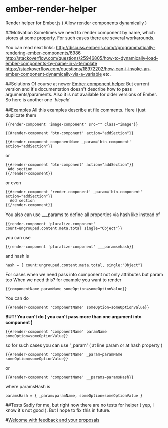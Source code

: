 # ember-render-helper
Render helper for Ember.js ( Allow render components dynamically )

##Motivation
Sometimes we need to render component by name, which stores at some property. For such cases there are several workarounds. 

You can read next links:
http://discuss.emberjs.com/t/programmatically-rendering-ember-components/6986
http://stackoverflow.com/questions/25946805/how-to-dynamically-load-ember-components-by-name-in-a-template
https://stackoverflow.com/questions/18972202/how-can-i-invoke-an-ember-component-dynamically-via-a-variable
etc.

##Solutions
Of course at newer [Ember component helper](http://emberjs.com/blog/2015/03/27/ember-1-11-0-released.html#toc_component-helper)
But current version and it's documentation doesn't describe how to pass arguments/paraments. Also it is not available for older versions of Ember. So here is another one '*bicycle*'

##Examples 
All this examples describe at file comments. Here i just duplicate them 

    {{render-component 'image-component' src="" class="image"}}

    {{#render-component 'btn-component' action="addSection"}}
    
    {{#render-component componentName _param='btn-component' action="addSection"}}

 or

    {{#render-component 'btn-component' action="addSection"}}
     Add section
    {{/render-component}}

 or even

    {{#render-component 'render-component' _param='btn-component' action="addSection"}}
      Add section
    {{/render-component}}

  You also can use ___params to define all properties via hash like
  instead of

    {{render-component 'pluralize-component' count=ungrouped.content.meta.total single="Object"}}

  you can use

    {{render-component 'pluralize-component' ___params=hash}}

  and hash is

    hash = { count:ungrouped.content.meta.total, single:"Object"}

  For cases when we need pass into component not only attributes but param too
  When we need this?
  for example you want to render
 

    {{componentName paramName someOption=someOptionValue}}

  You can do
 

    {{#render-component 'componentName' someOption=someOptionValue}}

  **BUT! You can't do ( you can't pass more than one argument into component )**
 

    {{#render-component 'componentName' paramName someOption=someOptionValue}}

  so for such cases you can use '_param' ( at line param or at hash property )
 

    {{#render-component 'componentName' _param=paramName someOption=someOptionValue}}

  or
 

    {{#render-component 'componentName' __params=paramsHash}}

  where paramsHash is
 

    paramsHash = { _param:paramName, someOption=someOptionValue }


##Tests 
Sadly for me, but right now there are no tests for helper ( yep, I know it's not good ). But I hope to fix this in future. 

#[Welcome with feedback and your proposals](https://github.com/vvs-code/ember-render-helper/issues)
